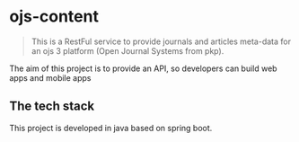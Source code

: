 # ojs-content

> This is a RestFul service to provide journals and articles meta-data for an ojs 3 platform (Open Journal Systems from pkp).

The aim of this project is to provide an API, so developers can build web apps and mobile apps


## The tech stack

This project is developed in java based on spring boot.
 

